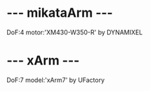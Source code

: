 # --- mikataArm --- #
DoF:4
motor:'XM430-W350-R' by DYNAMIXEL

# --- xArm --- #
DoF:7
model:'xArm7' by UFactory

